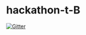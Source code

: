 # hackathon-t-B
[![Gitter](https://badges.gitter.im/2019A-hackathon-t-B/community.svg)](https://gitter.im/2019A-hackathon-t-B/community?utm_source=badge&utm_medium=badge&utm_campaign=pr-badge)

